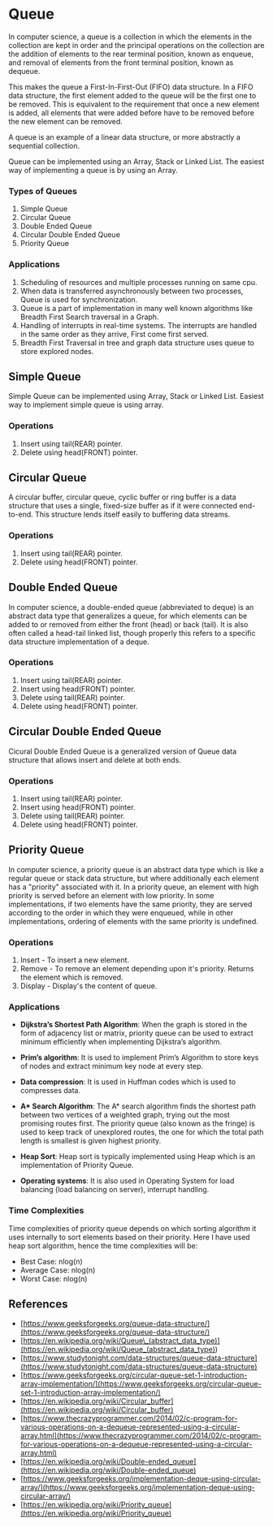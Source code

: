 # Queue

In computer science, a queue is a collection in which the elements in the collection are kept in order and the principal operations on the collection are the addition of elements to the rear terminal position, known as enqueue, and removal of elements from the front terminal position, known as dequeue.

This makes the queue a First-In-First-Out (FIFO) data structure. In a FIFO data structure, the first element added to the queue will be the first one to be removed. This is equivalent to the requirement that once a new element is added, all elements that were added before have to be removed before the new element can be removed.

A queue is an example of a linear data structure, or more abstractly a sequential collection.

Queue can be implemented using an Array, Stack or Linked List. The easiest way of implementing a queue is by using an Array.

### Types of Queues

1. Simple Queue
2. Circular Queue
3. Double Ended Queue
4. Circular Double Ended Queue
5. Priority Queue

### Applications

1. Scheduling of resources and multiple processes running on same cpu.
2. When data is transferred asynchronously between two processes, Queue is used for synchronization.
3. Queue is a part of implementation in many well known algorithms like Breadth First Search traversal in a Graph.
4. Handling of interrupts in real-time systems. The interrupts are handled in the same order as they arrive, First come first served.
5. Breadth First Traversal in tree and graph data structure uses queue to store explored nodes.

## Simple Queue

Simple Queue can be implemented using Array, Stack or Linked List. Easiest way to implement simple queue is using array.

### Operations

1. Insert using tail(REAR) pointer.
2. Delete using head(FRONT) pointer.

## Circular Queue

A circular buffer, circular queue, cyclic buffer or ring buffer is a data structure that uses a single, fixed-size buffer as if it were connected end-to-end. This structure lends itself easily to buffering data streams.

### Operations

1. Insert using tail(REAR) pointer.
2. Delete using head(FRONT) pointer.

## Double Ended Queue

In computer science, a double-ended queue (abbreviated to deque) is an abstract data type that generalizes a queue, for which elements can be added to or removed from either the front (head) or back (tail). It is also often called a head-tail linked list, though properly this refers to a specific data structure implementation of a deque.

### Operations

1. Insert using tail(REAR) pointer.
2. Insert using head(FRONT) pointer.
3. Delete using tail(REAR) pointer.
4. Delete using head(FRONT) pointer.

## Circular Double Ended Queue

Cicural Double Ended Queue is a generalized version of Queue data structure that allows insert and delete at both ends.

### Operations

1. Insert using tail(REAR) pointer.
2. Insert using head(FRONT) pointer.
3. Delete using tail(REAR) pointer.
4. Delete using head(FRONT) pointer.

## Priority Queue

In computer science, a priority queue is an abstract data type which is like a regular queue or stack data structure, but where additionally each element has a "priority" associated with it. In a priority queue, an element with high priority is served before an element with low priority. In some implementations, if two elements have the same priority, they are served according to the order in which they were enqueued, while in other implementations, ordering of elements with the same priority is undefined.

### Operations

1. Insert - To insert a new element.
2. Remove - To remove an element depending upon it's priority. Returns the element which is removed.
3. Display - Display's the content of queue.

### Applications

- **Dijkstra’s Shortest Path Algorithm**: When the graph is stored in the form of adjacency list or matrix, priority queue can be used to extract minimum efficiently when implementing Dijkstra’s algorithm.

- **Prim’s algorithm**: It is used to implement Prim’s Algorithm to store keys of nodes and extract minimum key node at every step.

- **Data compression**: It is used in Huffman codes which is used to compresses data.

- **A\* Search Algorithm**: The A\* search algorithm finds the shortest path between two vertices of a weighted graph, trying out the most promising routes first. The priority queue (also known as the fringe) is used to keep track of unexplored routes, the one for which the total path length is smallest is given highest priority.

- **Heap Sort**: Heap sort is typically implemented using Heap which is an implementation of Priority Queue.

- **Operating systems**: It is also used in Operating System for load balancing (load balancing on server), interrupt handling.

### Time Complexities

Time complexities of priority queue depends on which sorting algorithm it uses internally to sort elements based on their priority. Here I have used heap sort algorithm, hence the time complexities will be:

- Best Case: nlog(n)
- Average Case: nlog(n)
- Worst Case: nlog(n)

## References

- [https://www.geeksforgeeks.org/queue-data-structure/](https://www.geeksforgeeks.org/queue-data-structure/)
- [https://en.wikipedia.org/wiki/Queue\_(abstract_data_type)](<https://en.wikipedia.org/wiki/Queue_(abstract_data_type)>)
- [https://www.studytonight.com/data-structures/queue-data-structure](https://www.studytonight.com/data-structures/queue-data-structure)
- [https://www.geeksforgeeks.org/circular-queue-set-1-introduction-array-implementation/](https://www.geeksforgeeks.org/circular-queue-set-1-introduction-array-implementation/)
- [https://en.wikipedia.org/wiki/Circular_buffer](https://en.wikipedia.org/wiki/Circular_buffer)
- [https://www.thecrazyprogrammer.com/2014/02/c-program-for-various-operations-on-a-dequeue-represented-using-a-circular-array.html](https://www.thecrazyprogrammer.com/2014/02/c-program-for-various-operations-on-a-dequeue-represented-using-a-circular-array.html)
- [https://en.wikipedia.org/wiki/Double-ended_queue](https://en.wikipedia.org/wiki/Double-ended_queue)
- [https://www.geeksforgeeks.org/implementation-deque-using-circular-array/](https://www.geeksforgeeks.org/implementation-deque-using-circular-array/)
- [https://en.wikipedia.org/wiki/Priority_queue](https://en.wikipedia.org/wiki/Priority_queue)
